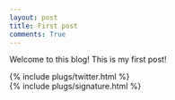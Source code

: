 ```yaml
---
layout: post
title: First post
comments: True
---
```

Welcome to this blog! This is my first post!

{% include plugs/twitter.html %}  
{% include plugs/signature.html %}  
